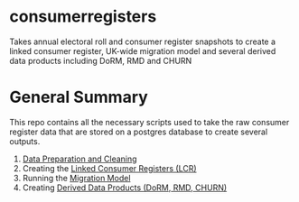 # consumerregisters
Takes annual electoral roll and consumer register snapshots to create a linked consumer register, UK-wide migration model and several derived data products including DoRM, RMD and CHURN

# General Summary 
This repo contains all the necessary scripts used to take the raw consumer register data that are stored on a postgres database to create several outputs. 
1. [Data Preparation and Cleaning](1_DataPrep)
2. Creating the [Linked Consumer Registers (LCR)](2_LCR)
3. Running the [Migration Model](3_MigrationModel)
4. Creating [Derived Data Products (DoRM, RMD, CHURN)](4_DerivedDataProducts)




